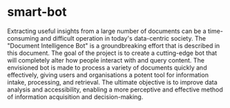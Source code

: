 # smart-bot

Extracting useful insights from a large number of documents can be a time-consuming and difficult operation in today's data-centric society. The "Document Intelligence Bot" is a groundbreaking effort that is described in this document. The goal of the project is to create a cutting-edge bot that will completely alter how people interact with and query content. The envisioned bot is made to process a variety of documents quickly and effectively, giving users and organisations a potent tool for information intake, processing, and retrieval. The ultimate objective is to improve data analysis and accessibility, enabling a more perceptive and effective method of information acquisition and decision-making.
